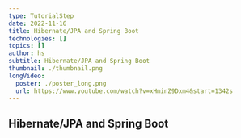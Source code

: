```yaml
---
type: TutorialStep
date: 2022-11-16
title: Hibernate/JPA and Spring Boot
technologies: []
topics: []
author: hs
subtitle: Hibernate/JPA and Spring Boot
thumbnail: ./thumbnail.png
longVideo:
  poster: ./poster_long.png
  url: https://www.youtube.com/watch?v=xHminZ9Dxm4&start=1342s
---
```


## Hibernate/JPA and Spring Boot

